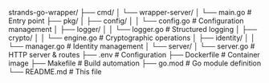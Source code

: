strands-go-wrapper/
├── cmd/
│   └── wrapper-server/
│       └── main.go                 # Entry point
├── pkg/
│   ├── config/
│   │   └── config.go               # Configuration management
│   ├── logger/
│   │   └── logger.go               # Structured logging
│   ├── crypto/
│   │   └── engine.go               # Cryptographic operations
│   ├── identity/
│   │   └── manager.go              # Identity management
│   └── server/
│       └── server.go               # HTTP server & routes
├── .env                            # Configuration
├── Dockerfile                      # Container image
├── Makefile                        # Build automation
├── go.mod                          # Go module definition
└── README.md                       # This file